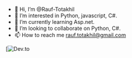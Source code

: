 - 👋 Hi, I’m @Rauf-Totakhil
- 👀 I’m interested in Python, javascript, C#.
- 🌱 I’m currently learning Asp.net.
- 💞️ I’m looking to collaborate on Python, C#.
- 📫 How to reach me rauf.totakhil@gmail.com

<!---
Rauf-Totakhil/Rauf-Totakhil is a ✨ special ✨ repository because its `README.md` (this file) appears on your GitHub profile.
You can click the Preview link to take a look at your changes.
--->
[![Dev.to](https://github-readme-stats.vercel.app/api/?username=Rauf-Totakhil&count_private=true&theme=tokyonight&showicons=true)
